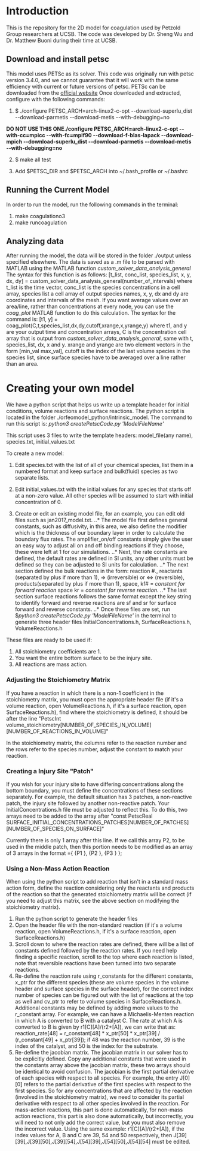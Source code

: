 # Introduction
This is the repository for the 2D model for coagulation used by Petzold Group researchers at UCSB. The code was developed by Dr. Sheng Wu and Dr. Matthew Buoni during their time at UCSB.

## Download and install petsc
This model uses PETSc as its solver. This code was originally run with petsc version 3.4.0, and we cannot guarantee that it will work with the same efficiency with current or future versions of petsc. PETSc can be downloaded from the [official website](https://www.mcs.anl.gov/petsc/download/index.html)
Once downloaded and extracted, configure with the following commands:

1. $ ./configure PETSC_ARCH=arch-linux2-c-opt --download-superlu_dist --download-parmetis --download-metis --with-debugging=no

**DO NOT USE THIS ONE./configure PETSC_ARCH=arch-linux2-c-opt --with-cc=mpicc --with-fc=mpif90 --download-f-blas-lapack --download-mpich --download-superlu_dist --download-parmetis --download-metis --with-debugging=no**

2. $ make all test

3. Add $PETSC_DIR and $PETSC_ARCH into ~/.bash_profile or ~/.bashrc

## Running the Current Model

In order to run the model, run the following commands in the terminal:

1. make coagulationo3
2. make runcoagulation

## Analyzing data

After running the model, the data will be stored in the folder ./output unless specified elsewhere. The data is saved as a .m file to be parsed with MATLAB using the MATLAB function *custom_solver_data_analysis_general* The syntax for this function is as follows:
[t_list, conc_list, species_list, x, y, dx, dy] = custom_solver_data_analysis_general(number_of_intervals) where t_list is the time vector, conc_list is the species concentrations in a cell array, species list a cell array of output species names, x, y, dx and dy are coordinates and intervals of the mesh.
If you want average values over an area/line, rather than concentrations at every node, you can use the *coag_plot* MATLAB function to do this calculation. The syntax for the command is:
[t1, y] = coag_plot(C,t,species_list,dx,dy,cutoff,xrange,x,yrange,y)
where t1, and y are your output time and concentration arrays, C is the concentration cell array that is output from *custom_solver_data_analysis_general*, same with t, species_list, dx, x and y. xrange and yrange are two element vectors in the form [min_val max_val], cutoff is the index of the last volume species in the species list, since surface species have to be averaged over a line rather than an area.

# Creating your own model

We have a python script that helps us write up a template header for initial conditions, volume reactions and surface reactions. The python script is located in the folder ./orfeomodel_python/intrinsic_model. The command to run this script is: *python3 createPetscCode.py \'ModelFileName\'*

This script uses 3 files to write the template headers: model_file(any name), species.txt, initial_values.txt

To create a new model:
1. Edit species.txt with the list of all of your chemical species, list them in a numbered format and keep surface and bulk(fluid) species as two separate lists.

2. Edit initial_values.txt with the initial values for any species that starts off at a non-zero value. All other species will be assumed to start with initial concentration of 0.

3. Create or edit an existing model file, for an example, you can edit old files such as jan2017_model.txt. 
..* The model file first defines general constants, such as diffusivity, in this area, we also define the modifier which is the thickness of our boundary layer in order to calculate the boundary flux rates. The amplifier_on/off constants simply give the user an easy way to adjust all on and off binding reactions if they choose, these were left at 1 for our simulations. 
..* Next, the rate constants are defined, the default rates are defined in SI units, any other units must be defined so they can be adjusted to SI units for calculation. 
..* The next section defined the bulk reactions in the form: reaction #., reactants (separated by plus if more than 1), => (irreversible) or <=> (reversible), products(separated by plus if more than 1), space, kf# = *constant for forward reaction* space kr = *constant for reverse reaction*.
..* The last section surface reactions follows the same format except the key string to identify forward and reverse reactions are sf and sr for surface forward and reverse constants.
..* Once these files are set, run $*python3 createPetscCode.py \'ModelFileName\'* in the terminal to generate three header files InitialConcentrations.h, SurfaceReactions.h, VolumeReactions.h

These files are ready to be used if:

1. All stoichiometry coefficients are 1.
2. You want the entire bottom surface to be the injury site.
3. All reactions are mass action.

### Adjusting the Stoichiometry Matrix
If you have a reaction in which there is a non-1 coefficient in the stoichiometry matrix, you must open the appropriate header file (if it's a volume reaction, open VolumeReactions.h, if it's a surface reaction, open SurfaceReactions.h), find where the stoichiometry is defined, it should be after the line "PetscInt  volume_stoichiometry[NUMBER_OF_SPECIES_IN_VOLUME][NUMBER_OF_REACTIONS_IN_VOLUME]"

In the stoichiometry matrix, the columns refer to the reaction number and the rows refer to the species number, adjust the constant to match your reaction.

### Creating a Injury Site "Patch"

If you wish for your injury site to have differing concentrations along the bottom boundary, you must define the concentrations of these sections separately. For example, the default situation has 3 patches, a non-reactive patch, the injury site followed by another non-reactive patch. Your InitialConcentrations.h file must be adjusted to reflect this. To do this, two arrays need to be added to the array after "const PetscReal SURFACE_INITIAL_CONCENTRATIONS_PATCHES[NUMBER_OF_PATCHES][NUMBER_OF_SPECIES_ON_SURFACE]"

Currently there is only 1 array after this line. If we call this array P2, to be used in the middle patch, then this portion needs to be modified as an array of 3 arrays in the format
={
  {P1
  },
  {P2
  },
  {P3
  }
 };
 
### Using a Non-Mass Action Reaction

When using the python script to add reaction that isn't in a standard mass action form, define the reaction considering only the reactants and products of the reaction so that the generated stoichiometry matrix will be correct (if you need to adjust this matrix, see the above section on modifying the stoichiometry matrix).
1. Run the python script to generate the header files
2. Open the header file with the non-standard reaction (if it's a volume reaction, open VolumeReactions.h, if it's a surface reaction, open SurfaceReactions.h)
3. Scroll down to where the reaction rates are defined, there will be a list of constants defined followed by the reaction rates. If you need help finding a specific reaction, scroll to the top where each reaction is listed, note that reversible reactions have been turned into two separate reactions.
4. Re-define the reaction rate using r_constants for the different constants, x_ptr for the different species (these are volume species in the volume header and surface species in the surface header), for the correct index number of species can be figured out with the list of reactions at the top as well and cv_ptr to refer to volume species in SurfaceReactions.h. Additional constants may be defined by adding more values to the r_constant array. 
For example, we can have a Michaelis-Menten reaction in which A is converted to B with a catalyst C. The rate at which A is converted to B is given by r1[C][A]/(r2+[A]), we can write that as: reaction_rate[48] = r_constant[48] * x_ptr[50] * x_ptr[39] / (r_constant[49] + x_ptr[39]); if 48 was the reaction number, 39 is the index of the catalyst, and 50 is the index for the substrate.
5. Re-define the jacobian matrix. The jacobian matrix in our solver has to be explicitly defined. Copy any additional constants that were used in the constants array above the jacobian matrix, these two arrays should be identical to avoid confusion. The jacobian is the first partial derivative of each species with respect to all species. For example, the entry J[0][0] refers to the partial derivative of the first species with respect to the first species. So for any concentrations that are affected by the reaction (involved in the stoichiometry matrix), we need to consider its partial derivative with respect to all other species involved in the reaction. For mass-action reactions, this part is done automatically, for non-mass action reactions, this part is also done automatically, but incorrectly, you will need to not only add the correct value, but you must also remove the incorrect value.
Using the same example: r1[C][A]/(r2+[A]), if the index values for A, B and C are 39, 54 and 50 respectively, then J[39][39],J[39][50],J[39][54],J[54][39],J[54][50],J[54][54] must be edited.
